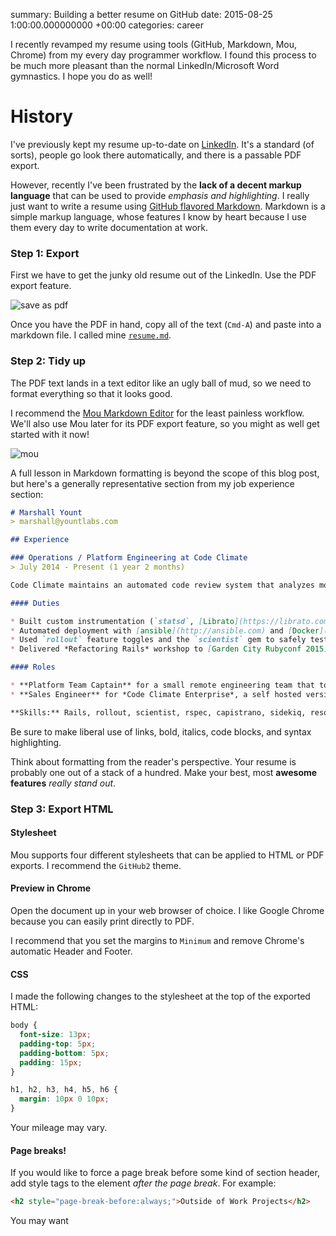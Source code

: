 summary: Building a better resume on GitHub
date: 2015-08-25 1:00:00.000000000 +00:00
categories: career

I recently revamped my resume using tools (GitHub, Markdown, Mou, Chrome) from my every day programmer workflow. I found this process to be much more pleasant than the normal LinkedIn/Microsoft Word gymnastics. I hope you do as well!

# History

I've previously kept my resume up-to-date on [LinkedIn](https://linkedin.com/in/marshallyount). It's a standard (of sorts), people go look there automatically, and there is a passable PDF export.

However, recently I've been frustrated by the **lack of a decent markup language** that can be used to provide _emphasis and highlighting_. I really just want to write a resume using [GitHub flavored Markdown](https://help.github.com/articles/github-flavored-markdown/). Markdown is a simple markup language, whose features I know by heart because I use them every day to write documentation at work.

### Step 1: Export

First we have to get the junky old resume out of the LinkedIn. Use the PDF export feature.

![save as pdf](/images/building-a-better-resume-on-github/save_as_pdf.png)

Once you have the PDF in hand, copy all of the text (`Cmd-A`) and paste into a markdown file. I called mine [`resume.md`](https://github.com/marshally/resume/commit/a38b7d13a2063cf2ad4b484a7ef4f55bac4379bc).

### Step 2: Tidy up

The PDF text lands in a text editor like an ugly ball of mud, so we need to format everything so that it looks good.

I recommend the [Mou Markdown Editor](http://25.io/mou/) for the least painless workflow. We'll also use Mou later for its PDF export feature, so you might as well get started with it now!

![mou](/images/building-a-better-resume-on-github/mou_side_by_side.png)

A full lesson in Markdown formatting is beyond the scope of this blog post, but here's a generally representative section from my job experience section:

```Markdown
# Marshall Yount
> marshall@yountlabs.com

## Experience

### Operations / Platform Engineering at Code Climate
> July 2014 - Present (1 year 2 months)

Code Climate maintains an automated code review system that analyzes more than 900 billion lines of source code per day. I build new features, keep the servers running, and participate in Code Reviews using GitHub Pull Requests and Slack.

#### Duties

* Built custom instrumentation (`statsd`, [Librato](https://librato.com) and alerting ([PagerDuty](http://pagerduty.com), [NewRelic](http://newrelic.com) systems based on **hundreds of custom metrics** that give deep insight into the Platform's performance characteristics.
* Automated deployment with [ansible](http://ansible.com) and [Docker](http://docker.com) to more than a dozen different server types.
* Used `rollout` feature toggles and the `scientist` gem to safely test and deploy behavior-neutral refactorings.
* Delivered *Refactoring Rails* workshop to [Garden City Rubyconf 2015](http://www.gardencityruby.org/).

#### Roles

* **Platform Team Captain** for a small remote engineering team that took over an existing code base from busy founder-engineers.
* **Sales Engineer** for *Code Climate Enterprise*, a self hosted version built on [Docker](http://docker.com).

**Skills:** Rails, rollout, scientist, rspec, capistrano, sidekiq, resque, mongodb, memcached, redis, statsd, OpenVZ, Docker, Ansible, CoreOS, CentOS, Travis CI, Circle CI, Slackbot
```

Be sure to make liberal use of links, bold, italics, code blocks, and syntax highlighting.

Think about formatting from the reader's perspective. Your resume is probably one out of a stack of a hundred. Make your best, most **awesome features** _really stand out_.

### Step 3: Export HTML

#### Stylesheet

Mou supports four different stylesheets that can be applied to HTML or PDF exports. I recommend the `GitHub2` theme.

#### Preview in Chrome

Open the document up in your web browser of choice. I like Google Chrome because you can easily print directly to PDF.

I recommend that you set the margins to `Minimum` and remove Chrome's automatic Header and Footer.

#### CSS

I made the following changes to the stylesheet at the top of the exported HTML:

```css
body {
  font-size: 13px;
  padding-top: 5px;
  padding-bottom: 5px;
  padding: 15px;
}

h1, h2, h3, h4, h5, h6 {
  margin: 10px 0 10px;
}
```

Your mileage may vary.

#### Page breaks!

If you would like to force a page break before some kind of section header, add style tags to the element _after the page break_. For example:

```html
<h2 style="page-break-before:always;">Outside of Work Projects</h2>
```

You may want

